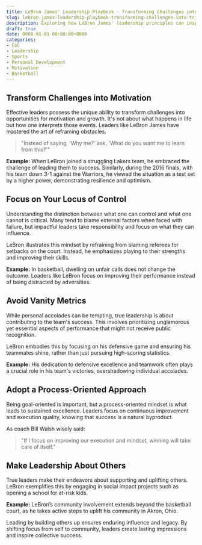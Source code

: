 ```yaml
---
title: LeBron James' Leadership Playbook - Transforming Challenges into Triumphs
slug: lebron-james-leadership-playbook-transforming-challenges-into-triumphs
description: Exploring how LeBron James' leadership principles can inspire others to face challenges, focus on contributions, and prioritize collective achievements over personal accolades.
draft: true
date: 0000-01-01 00:00:00+0000
categories:
- CoC
- Leadership
- Sports
- Personal Development
- Motivation
- Basketball
---
```


## Transform Challenges into Motivation

Effective leaders possess the unique ability to transform challenges into opportunities for motivation and growth. It's not about what happens in life but how one interprets those events. Leaders like LeBron James have mastered the art of reframing obstacles.

> "Instead of saying, 'Why me?' ask, 'What do you want me to learn from this?'"

**Example:** When LeBron joined a struggling Lakers team, he embraced the challenge of leading them to success. Similarly, during the 2016 finals, with his team down 3-1 against the Warriors, he viewed the situation as a test set by a higher power, demonstrating resilience and optimism.

## Focus on Your Locus of Control

Understanding the distinction between what one can control and what one cannot is critical. Many tend to blame external factors when faced with failure, but impactful leaders take responsibility and focus on what they can influence.

LeBron illustrates this mindset by refraining from blaming referees for setbacks on the court. Instead, he emphasizes playing to their strengths and improving their skills.

**Example:** In basketball, dwelling on unfair calls does not change the outcome. Leaders like LeBron focus on improving their performance instead of being distracted by adversities.

## Avoid Vanity Metrics

While personal accolades can be tempting, true leadership is about contributing to the team's success. This involves prioritizing unglamorous yet essential aspects of performance that might not receive public recognition.

LeBron embodies this by focusing on his defensive game and ensuring his teammates shine, rather than just pursuing high-scoring statistics.

**Example:** His dedication to defensive excellence and teamwork often plays a crucial role in his team's victories, overshadowing individual accolades.

## Adopt a Process-Oriented Approach

Being goal-oriented is important, but a process-oriented mindset is what leads to sustained excellence. Leaders focus on continuous improvement and execution quality, knowing that success is a natural byproduct.

As coach Bill Walsh wisely said:

> "If I focus on improving our execution and mindset, winning will take care of itself."

## Make Leadership About Others

True leaders make their endeavors about supporting and uplifting others. LeBron exemplifies this by engaging in social impact projects such as opening a school for at-risk kids.

**Example:** LeBron’s community involvement extends beyond the basketball court, as he takes active steps to uplift his community in Akron, Ohio.

Leading by building others up ensures enduring influence and legacy. By shifting focus from self to community, leaders create lasting impressions and inspire collective success.
